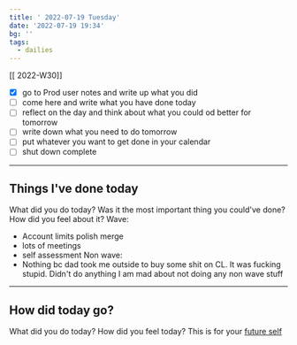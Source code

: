 ```yaml
---
title: ' 2022-07-19 Tuesday'
date: '2022-07-19 19:34'
bg: '' 
tags:
  - dailies
---
```


[[ 2022-W30]]
- [x] go to Prod user notes and write up what you did
- [ ] come here and write what you have done today
- [ ] reflect on the day and think about what you could od better for tomorrow
- [ ] write down what you need to do tomorrow
- [ ] put whatever you want to get done in your calendar
- [ ] shut down complete
___________________________
## Things I've done today
What did you do today? Was it the most important thing you could've done? How did you feel about it?
Wave:
- Account limits polish merge
- lots of meetings
- self assessment
Non wave:
- Nothing bc dad took me outside to buy some shit on CL. It was fucking stupid. Didn't do anything
I am mad about not doing any non wave stuff
___________________________
## How did today go?
What did you do today? How did you feel today? This is for your [future self](https://sive.rs/dj)